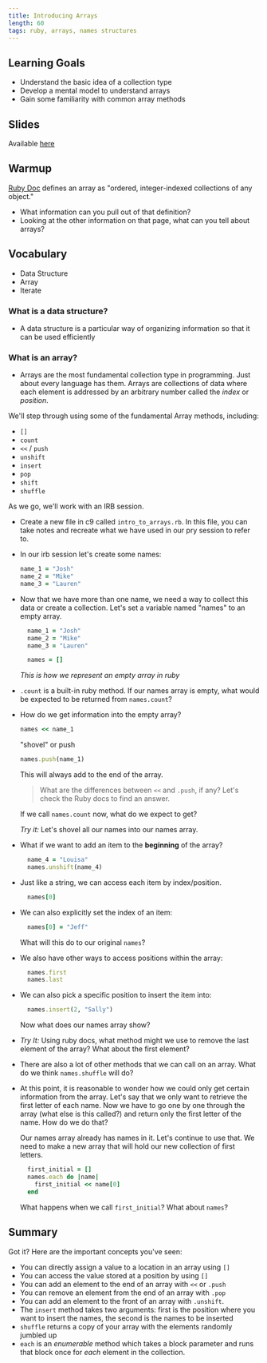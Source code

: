 ```yaml
---
title: Introducing Arrays
length: 60
tags: ruby, arrays, names structures
---
```


## Learning Goals

*   Understand the basic idea of a collection type
*   Develop a mental model to understand arrays
*   Gain some familiarity with common array methods

## Slides

Available [here](../slides/introducing_arrays)

## Warmup

[Ruby Doc](https://ruby-doc.org/core-2.4.2/Array.html) defines an array as "ordered, integer-indexed collections of any object."

* What information can you pull out of that definition?
* Looking at the other information on that page, what can you tell about arrays?

## Vocabulary

* Data Structure
* Array
* Iterate

### What is a data structure?

-   A data structure is a particular way of organizing information so that it can be used efficiently

### What is an array?

-   Arrays are the most fundamental collection type in programming. Just about every language has them. Arrays are collections of data where each element is addressed by an arbitrary number called the *index* or *position*.

We'll step through using some of the fundamental Array methods, including:

*   `[]`
*   `count`
*   `<<` / `push`
*   `unshift`
*   `insert`
*   `pop`
*   `shift`
*   `shuffle`

As we go, we'll work with an IRB session.

-   Create a new file in c9 called `intro_to_arrays.rb`. In this file, you can take notes and recreate what we have used in our pry session to refer to.
-   In our irb session let's create some names:

    ```ruby
    name_1 = "Josh"
    name_2 = "Mike"
    name_3 = "Lauren"
    ```
-   Now that we have more than one name, we need a way to collect this data or create a collection. Let's set a variable named "names" to an empty array.

    ```ruby
      name_1 = "Josh"
      name_2 = "Mike"
      name_3 = "Lauren"

      names = []
    ```

    *This is how we represent an empty array in ruby*

-   `.count` is a built-in ruby method. If our names array is empty, what would be expected to be returned from ```names.count```?

-   How do we get information into the empty array?

    ```ruby
    names << name_1
    ```

      "shovel" or push

    ```ruby
    names.push(name_1)
    ```

    This will always add to the end of the array.

    > What are the differences between `<<` and `.push`, if any? Let's check the Ruby docs to find an answer.

    If we call ```names.count``` now, what do we expect to get?

    *Try it:* Let's shovel all our names into our names array.

-   What if we want to add an item to the **beginning** of the array?

    ```ruby
      name_4 = "Louisa"
      names.unshift(name_4)
    ```

-   Just like a string, we can access each item by index/position.

    ```ruby
      names[0]
    ```

-   We can also explicitly set the index of an item:

    ```ruby
      names[0] = "Jeff"
    ```

    What will this do to our original ```names```?

-   We also have other ways to access positions within the array:

    ```ruby
      names.first
      names.last
    ```

-   We can also pick a specific position to insert the item into:

    ```ruby
      names.insert(2, "Sally")
    ```
    Now what does our names array show?

-   *Try It:* Using ruby docs, what method might we use to remove the last element of the array? What about the first element?

-   There are also a lot of other methods that we can call on an array. What do we think ```names.shuffle``` will do?

-   At this point, it is reasonable to wonder how we could only get certain information from the array. Let's say that we only want to retrieve the first letter of each name. Now we have to go one by one through the array (what else is this called?) and return only the first letter of the name. How do we do that?

    Our names array already has names in it. Let's continue to use that. We need to make a new array that will hold our new collection of first letters.

    ```ruby
      first_initial = []
      names.each do |name|
        first_initial << name[0]
      end
    ```

    What happens when we call ```first_initial```? What about ```names```?

## Summary

Got it? Here are the important concepts you've seen:

*   You can directly assign a value to a location in an array using `[]`
*   You can access the value stored at a position by using `[]`
*   You can add an element to the end of an array with `<<` or `.push`
*   You can remove an element from the end of an array with `.pop`
*   You can add an element to the front of an array with `.unshift`.
*   The `insert` method takes two arguments: first is the position where you want to insert the names, the second is the names to be inserted
*   `shuffle` returns a copy of your array with the elements randomly jumbled up
*   `each` is an *enumerable* method which takes a block parameter and runs that block once for *each* element in the collection.
